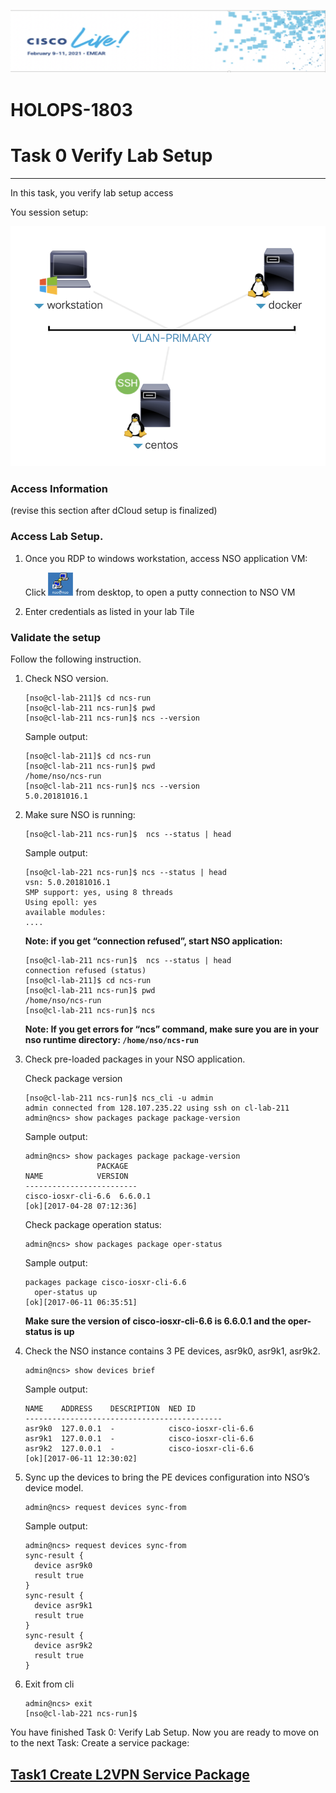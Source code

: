 ![](./media/media/image2.png)

HOLOPS-1803
===========

# Task 0 Verify Lab Setup
----------------

In this task, you verify lab setup access

You session setup:

![](./media/media/dcloud-setup.png)

###  Access Information

(revise this section after dCloud setup is finalized)
        

### Access Lab Setup. 

1. Once you RDP to windows workstation, access NSO application VM:
    
    Click <img src="https://github.com/weiganghuang/holops-1803/blob/master/media/media/putty.png?raw=true" width="40"/> from desktop, to open a putty connection to NSO VM

3.  Enter credentials as listed in your lab Tile

### Validate the setup

Follow the following instruction. 

1.  Check NSO version.

    ```
    [nso@cl-lab-211]$ cd ncs-run
    [nso@cl-lab-211 ncs-run]$ pwd
    [nso@cl-lab-211 ncs-run]$ ncs --version
    ```
    Sample output:
    
    ```
    [nso@cl-lab-211]$ cd ncs-run
    [nso@cl-lab-211 ncs-run]$ pwd
    /home/nso/ncs-run
    [nso@cl-lab-211 ncs-run]$ ncs --version
    5.0.20181016.1
    ```

1.  Make sure NSO is running:

    ```
    [nso@cl-lab-211 ncs-run]$  ncs --status | head
    ```
    Sample output:
    
    ```
    [nso@cl-lab-221 ncs-run]$ ncs --status | head
    vsn: 5.0.20181016.1
    SMP support: yes, using 8 threads
    Using epoll: yes
    available modules: 
    ....
    ```
    
    **Note: if you get “connection refused”, start NSO application:**
    
    ```
    [nso@cl-lab-211 ncs-run]$  ncs --status | head
    connection refused (status)
    [nso@cl-lab-211]$ cd ncs-run
    [nso@cl-lab-211 ncs-run]$ pwd
    /home/nso/ncs-run
    [nso@cl-lab-211 ncs-run]$ ncs
    ```
    **Note: If you get errors for “ncs” command, make sure you are in
    your nso runtime directory: `/home/nso/ncs-run`**

1.  Check pre-loaded packages in your NSO application.

    Check package version
    
    ```
    [nso@cl-lab-211 ncs-run]$ ncs_cli -u admin
    admin connected from 128.107.235.22 using ssh on cl-lab-211
    admin@ncs> show packages package package-version
    ```
    Sample output:
    
    ```
    admin@ncs> show packages package package-version
                    PACKAGE
    NAME            VERSION
    -------------------------
    cisco-iosxr-cli-6.6  6.6.0.1
    [ok][2017-04-28 07:12:36]
    ```
    
    Check package operation status:
    
    
    ```
    admin@ncs> show packages package oper-status
    ```
    
    Sample output:
    
    ```
    packages package cisco-iosxr-cli-6.6
      oper-status up
    [ok][2017-06-11 06:35:51]  
    ```
    **Make sure the version of cisco-iosxr-cli-6.6 is 6.6.0.1 and the
    oper-status is up**

1.  Check the NSO instance contains 3 PE devices, asr9k0, asr9k1,
    asr9k2.

    ```
    admin@ncs> show devices brief
    ```
    Sample output:
    
    ```
    NAME    ADDRESS    DESCRIPTION  NED ID
    --------------------------------------------
    asr9k0  127.0.0.1  -            cisco-iosxr-cli-6.6
    asr9k1  127.0.0.1  -            cisco-iosxr-cli-6.6
    asr9k2  127.0.0.1  -            cisco-iosxr-cli-6.6 
    [ok][2017-06-11 12:30:02]
    ```

1.  Sync up the devices to bring the PE devices configuration into NSO’s
    device model.

     ```
     admin@ncs> request devices sync-from
     ```

     Sample output:
     
      ```
     admin@ncs> request devices sync-from
     sync-result {
    	device asr9k0
    	result true
	  }
	  sync-result {
    	device asr9k1
    	result true
     }
     sync-result {
    	device asr9k2
    	result true
	  }

     ```
     
2. Exit from cli

   ```
   admin@ncs> exit
   [nso@cl-lab-221 ncs-run]$
   ```
   
   
You have finished Task 0: Verify Lab Setup. Now you are ready to move on
to the next Task: Create a service package:

 [Task1 Create L2VPN Service Package](https://github.com/weiganghuang/HOLOPS-1803/blob/master/task1.md)
------

  

